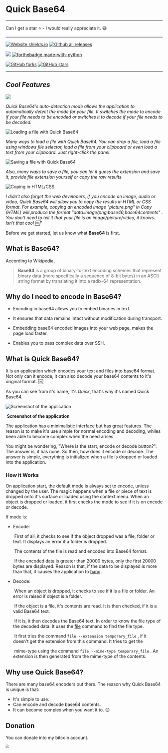 # Quick Base64

-----------------------------------------------------------------

Can I get a star :star: - I would really appreciate it. :smile:

-------------------

 [![Website shields.io](https://img.shields.io/website-up-down-green-red/https://www.kudadam.com/quickbase64.svg)](https://www.kudadam.com/quickbase64)    [![Github all releases](https://img.shields.io/github/downloads/biah/quickbase64/total.svg)](https://GitHub.com/Biah/quickbase64/releases/)

![](https://forthebadge.com/images/badges/open-source.svg) [![forthebadge made-with-python](http://ForTheBadge.com/images/badges/made-with-python.svg)](https://www.python.org/)

[![GitHub forks](https://img.shields.io/github/forks/biah/quickbase64.svg?style=social&label=Fork&maxAge=2592000)](https://GitHub.com/Biah/quickbase64/network/)
[![GitHub stars](https://img.shields.io/github/stars/Biah/quickbase64.svg?style=social&label=Star&maxAge=2592000)](https://GitHub.com/Biah/Quickbase64/stargazers/)

--------------------------------

## *Cool Features*

 ![](readme\auto_detect_gif.gif)

*Quick Base64's auto-detection mode allows the application to automatically detect the mode for your file. It switches the mode to encode if your file needs to be encoded or switches it to decode if your file needs to be decoded.*

![Loading a file with Quick Base64](readme/loading_file.png)

_Many ways to load a file with Quick Base64. You can drop a file, load a file using windows file selector, load a file from your clipboard or even load a text from your clipboard. Just right-click the panel._

![Saving a file with Quick Base64](readme/saving_file.png)

_Also, many ways to save a file, you can let it guess the extension and save it, provide file extension yourself or copy the raw results._

![Coping in HTML/CSS](readme/copy_html_css.png)

_I didn't also forget the web developers, if you encode an image, audio or video, Quick Base64 will allow you to copy the results in HTML or CSS format. For example, copying an encoded image "picture.png" in Copy (HTML) will produce the format "data:image/png;base46,base64contents" . You don't need to tell it that your file is an image/picture/video, it knows. Isn't that cool :cool:"_

Before we get started, let us know what __Base64__ is first.

## What is Base64? 

According to Wikipedia,
> __Base64__ is a group of binary-to-text encoding schemes that represent binary data (more specifically a sequence of 8-bit bytes)
> in  an ASCII string format by translating it into a radix-64 representation. 

## Why do I need to encode in Base64?

* Encoding in base64 allows you to embed binaries in text.

* It ensures that data remains intact without modification during transport.

* Embedding base64 encoded images into your web page, makes the page load faster.

* Enables you to pass complex data over SSH.

  

## What is Quick Base64?

 It is an application which encodes your text and files into base64 format.
Not only can it encode, it can also decode your base64 contents to it's original format. :cool:

As you can see from it's name, it's *Quick*, that's why it's named Quick Base64.

![Screenshot of the application](readme/screenshot.png)

​														__Screenshot of the application__

The application has a minimalistic interface but has great features. The reason is to make it's use simple for normal encoding and decoding, whiles been able to become complex when the need arises.

You might be wondering, "Where is the start, encode or decode button?". The answer is, it has none. So then, how does it encode or decode. The answer is simple, everything is initialized when a file is dropped or loaded into the application.

### How it Works

On application start, the default mode is always set to encode, unless changed by the user.  The magic happens when a file or piece of text is dropped onto it's surface or loaded using the context menu. When an object is dropped or loaded, it first checks the mode to see if it is on encode or decode.

If mode is:
* Encode:

   ​	First of all, it checks to see if the object dropped was a file, folder or text. It displays an error if a folder is dropped.
   
   ​	The contents of the file is read and encoded into Base64 format.
   
   ​	If the encoded data is greater than 20000 bytes, only the first 20000 bytes are displayed. Reason is that, if the data to be displayed is more than that, it causes the application to [hang](https://www.wikipedia.org/wiki/Hang_(computing)).
   
* Decode:

   ​	When an object is dropped, it checks to see if it is a file or folder. An error is raised if object is a folder.

   ​	If the object is a file, it's contents are read. It is then checked, if it is a valid Base64 text.

   ​	If it is, it then decodes the Base64 text. In order to know the file type of the decoded data. It uses the [file]('https://www.en.wikipedia.com/wiki/File_(command)') command to find the file type.

   ​	It first tries the command `file --extension temporary_file` , if it doesn't get the extension from this command. It tries to get the 

   ​	mime-type using the command `file --mime-type temporary_file` . An extension is then generated from the mime-type of the contents.

## Why use Quick Base64?

There are many base64 encoders out there. The reason why Quick Base64 is unique is that:
* It's simple to use.
* Can encode and decode base64 contents.
* It can become complex when you want it to. :wink:

## Donation 

You can donate into my bitcoin account. 

<img src="readme\bitcoin.png" style="zoom: 60%;display:inline;text-align:left" />


